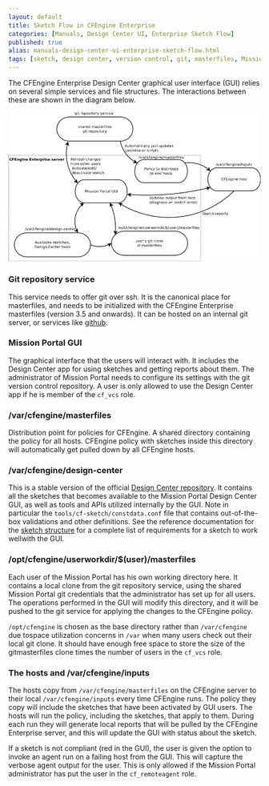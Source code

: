 ```yaml
---
layout: default
title: Sketch Flow in CFEngine Enterprise
categories: [Manuals, Design Center UI, Enterprise Sketch Flow]
published: true
alias: manuals-design-center-ui-enterprise-sketch-flow.html
tags: [sketch, design center, version control, git, masterfiles, Mission Portal, enterprise]
---
```


The CFEngine Enterprise Design Center graphical user interface (GUI) relies on 
several simple services and file structures. The interactions between these 
are shown in the diagram below.

![Enterprise Design Center data-flow diagram](enterprise-sketch-dataflow-diagram.png)

### Git repository service

This service needs to offer git over ssh. It is the canonical place for 
masterfiles, and needs to be initialized with the CFEngine Enterprise 
masterfiles (version 3.5 and onwards). It can be hosted on an internal git 
server, or services like [github](http://www.github.com).

### Mission Portal GUI

The graphical interface that the users will interact with. It includes the 
Design Center app for using sketches and getting reports about them.
The administrator of Mission Portal needs to configure its settings
with the git version control repository. A user is only allowed to use
the Design Center app if he is member of the `cf_vcs` role.

### /var/cfengine/masterfiles

Distribution point for policies for CFEngine.
A shared directory containing the policy for all hosts.
CFEngine policy with sketches inside this directory will
automatically get pulled down by all CFEngine hosts.

### /var/cfengine/design-center

This is a stable version of the official [Design Center 
repository](https://github.com/cfengine/design-center). It contains all the 
sketches that becomes available to the Mission Portal Design Center GUI, as 
well as tools and APIs utilized internally by the GUI. Note in particular the 
`tools/cf-sketch/constdata.conf` file that contains out-of-the-box validations 
and other definitions. See the reference documentation for the [sketch 
structure](reference-design-center-sketch-structure.html) for a complete 
list of requirements for a sketch to work wellwith the GUI.

### /opt/cfengine/userworkdir/$(user)/masterfiles

Each user of the Mission Portal has his own working directory here. It 
contains a local clone from the git repository service, using the shared 
Mission Portal git credentials that the administrator has set up for all 
users. The operations performed in the GUI will modify this directory, and it 
will be pushed to the git service for applying the changes to the CFEngine 
policy.

`/opt/cfengine` is chosen as the base directory rather than `/var/cfengine` 
due tospace utilization concerns in `/var` when many users check out their 
local git  clone. It should have enough free space to store the size of the 
gitmasterfiles clone times the number of users in the `cf_vcs` role.

### The hosts and /var/cfengine/inputs

The hosts copy from `/var/cfengine/masterfiles` on the CFEngine server to 
their local `/var/cfengine/inputs` every time CFEngine runs. The policy they 
copy will include the sketches that have been activated by GUI users. The 
hosts will run the policy, including the sketches, that apply to them. During 
each run they will generate local reports that will be pulled by the CFEngine 
Enterprise server, and this will update the GUI with status about the sketch.

If a sketch is not compliant (red in the GUI), the user is given the option to 
invoke an agent run on a failing host from the GUI. This will capture the 
verbose agent output for the user. This is only allowed if the Mission Portal 
administrator has put the user in the `cf_remoteagent` role.
